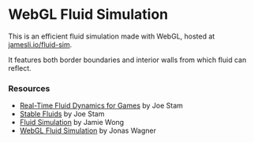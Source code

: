 # WebGL Fluid Simulation

This is an efficient fluid simulation made with WebGL, hosted at [jamesli.io/fluid-sim](https://jamesli.io/fluid-sim).

It features both border boundaries and interior walls from which fluid can reflect.

### Resources

- [Real-Time Fluid Dynamics for Games](http://graphics.cs.cmu.edu/nsp/course/15-464/Fall09/papers/StamFluidforGames.pdf) by Joe Stam
- [Stable Fluids](https://www.dgp.toronto.edu/public_user/stam/reality/Research/pdf/ns.pdf) by Joe Stam
- [Fluid Simulation](https://jamie-wong.com/2016/08/05/webgl-fluid-simulation/) by Jamie Wong
- [WebGL Fluid Simulation](https://29a.ch/2012/12/16/webgl-fluid-simulation) by Jonas Wagner
